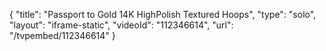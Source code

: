 {
    "title": "Passport to Gold 14K HighPolish Textured Hoops",
    "type": "solo",
    "layout": "iframe-static",
    "videoId": "112346614",
    "url": "\/tvpembed\/112346614"
}
